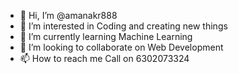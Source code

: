 - 👋 Hi, I’m @amanakr888
- 👀 I’m interested in Coding and creating new things
- 🌱 I’m currently learning Machine Learning
- 💞️ I’m looking to collaborate on Web Development
- 📫 How to reach me Call on 6302073324

<!---
amanakr888/amanakr888 is a ✨ special ✨ repository because its `README.md` (this file) appears on your GitHub profile.
You can click the Preview link to take a look at your changes.
--->
